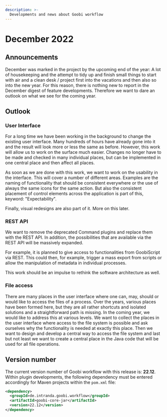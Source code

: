 ```yaml
---
description: >-
  Developments and news about Goobi workflow
---
```


# December 2022

## Announcements

December was marked in the project by the upcoming end of the year: A lot of housekeeping and the attempt to tidy up and finish small things to start with air and a clean desk / project first into the vacations and then also so into the new year. For this reason, there is nothing new to report in the December digest of feature developments. Therefore we want to dare an outlook on what we see for the coming year.

## Outlook

### User Interface

For a long time we have been working in the background to change the existing user interface. Many hundreds of hours have already gone into it and the result will look more or less the same as before. However, this work will allow us to work on the surface much easier. Changes no longer have to be made and checked in many individual places, but can be implemented in one central place and then affect all places.

As soon as we are done with this work, we want to work on the usability in the interface. This will cover a number of different areas. Examples are the naming of functionality that should be consistent everywhere or the use of always the same icons for the same action. But also the consistent placement of control elements across the application is part of this, keyword: "Expectability".

Finally, visual redesigns are also part of it. More on this later.

### REST API

We want to remove the deprecated Command plugins and replace them with the REST API. In addition, the possibilities that are available via the REST API will be massively expanded.

For example, it is planned to give access to functionalities from GoobiScript via REST. This could then, for example, trigger a mass export from scripts or allow the manipulation of metadata in individual processes.

This work should be an impulse to rethink the software architecture as well.

### File access

There are many places in the user interface where one can, may, should or would like to access the files of a process. Over the years, various places have been formed here, but they are all rather shortcuts and isolated solutions and a straightforward path is missing. In the coming year, we would like to address this at various levels. We want to collect the places in the user interface where access to the file system is possible and ask ourselves why the functionality is needed at exactly this place. Then we want to design and develop a central way to access the file system and last but not least we want to create a central place in the Java code that will be used for all file operations.

## Version number

The current version number of Goobi workflow with this release is: **22.12**. Within plugin developments, the following dependency must be entered accordingly for Maven projects within the `pom.xml` file:

```xml
<dependency>
  <groupId>de.intranda.goobi.workflow</groupId>
  <artifactId>goobi-core-jar</artifactId>
  <version>22.12</version>
</dependency>
```